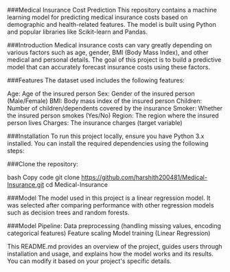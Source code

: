 ###Medical Insurance Cost Prediction
This repository contains a machine learning model for predicting medical insurance costs based on demographic and health-related features. The model is built using Python and popular libraries like Scikit-learn and Pandas.


###Introduction
Medical insurance costs can vary greatly depending on various factors such as age, gender, BMI (Body Mass Index), and other medical and personal details. The goal of this project is to build a predictive model that can accurately forecast insurance costs using these factors.

###Features
The dataset used includes the following features:

Age: Age of the insured person
Sex: Gender of the insured person (Male/Female)
BMI: Body mass index of the insured person
Children: Number of children/dependents covered by the insurance
Smoker: Whether the insured person smokes (Yes/No)
Region: The region where the insured person lives
Charges: The insurance charges (target variable)

###Installation
To run this project locally, ensure you have Python 3.x installed. You can install the required dependencies using the following steps:

###Clone the repository:

bash
Copy code
git clone https://github.com/harshith200481/Medical-Insurance.git
cd Medical-Insurance

###Model
The model used in this project is a linear regression model. It was selected after comparing performance with other regression models such as decision trees and random forests.

###Model Pipeline:
Data preprocessing (handling missing values, encoding categorical features)
Feature scaling
Model training (Linear Regression)




This README.md provides an overview of the project, guides users through installation and usage, and explains how the model works and its results. You can modify it based on your project's specific details.
